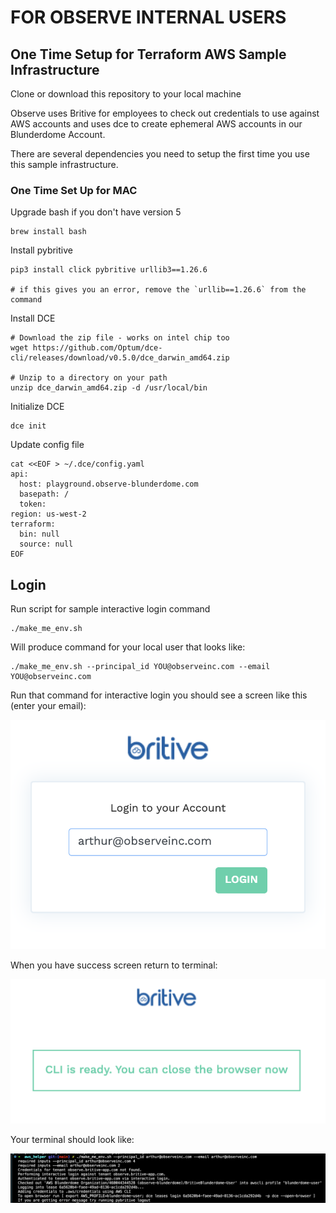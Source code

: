 # FOR OBSERVE INTERNAL USERS 

## One Time Setup for Terraform AWS Sample Infrastructure
Clone or download this repository to your local machine

Observe uses Britive for employees to check out credentials to use against AWS accounts and uses dce to create ephemeral AWS accounts in our Blunderdome Account.

There are several dependencies you need to setup the first time you use this sample infrastructure.

### One Time Set Up for MAC
Upgrade bash if you don't have version 5
```
brew install bash
```

Install pybritive

```
pip3 install click pybritive urllib3==1.26.6

# if this gives you an error, remove the `urllib==1.26.6` from the command 
```

Install DCE
```
# Download the zip file - works on intel chip too
wget https://github.com/Optum/dce-cli/releases/download/v0.5.0/dce_darwin_amd64.zip

# Unzip to a directory on your path
unzip dce_darwin_amd64.zip -d /usr/local/bin
```
Initialize DCE
```
dce init
```

Update config file
```
cat <<EOF > ~/.dce/config.yaml
api:
  host: playground.observe-blunderdome.com
  basepath: /
  token: 
region: us-west-2
terraform:
  bin: null
  source: null
EOF
```


## Login 
Run script for sample interactive login command 
```
./make_me_env.sh
```
Will produce command for your local user that looks like:
```
./make_me_env.sh --principal_id YOU@observeinc.com --email YOU@observeinc.com
```

Run that command for interactive login you should see a screen like this (enter your email):

![Login Screen](./image/LoginScreen.png)

When you have success screen return to terminal:

![Login Success Screen](./image/CLI_success.png)

Your terminal should look like:

![CLI Success Screen](./image/terminal_success.png)